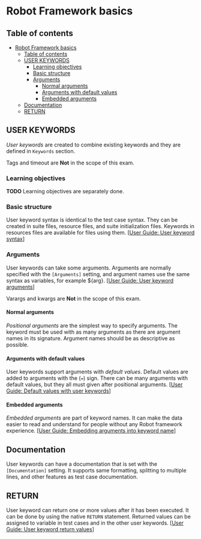 # Robot Framework basics

## Table of contents
<!-- This table of contents is created with vscode 'Markdown All in One' plugin automatically. -->
- [Robot Framework basics](#robot-framework-basics)
  - [Table of contents](#table-of-contents)
  - [USER KEYWORDS](#user-keywords)
    - [Learning objectives](#learning-objectives)
    - [Basic structure](#basic-structure)
    - [Arguments](#arguments)
      - [Normal arguments](#normal-arguments)
      - [Arguments with default values](#arguments-with-default-values)
      - [Embedded arguments](#embedded-arguments)
  - [Documentation](#documentation)
  - [RETURN](#return)

## USER KEYWORDS

_User keywords_ are created to combine existing keywords and they are defined in `Keywords` section.

Tags and timeout are **Not** in the scope of this exam.

### Learning objectives

**TODO** Learning objectives are separately done.

### Basic structure

User keyword syntax is identical to the test case syntax. 
They can be created in suite files, resource files, and suite initialization files. Keywords in resources files are available for files using them. [[User Guide: User keyword syntax][UG User keyword syntax]]

### Arguments

User keywords can take some arguments. Arguments are normally specified with the `[Arguments]` setting, and argument names use the same syntax as variables, for example ${arg}. [[User Guide: User keyword arguments][UG User keyword arguments]]

Varargs and kwargs are **Not** in the scope of this exam.

#### Normal arguments

_Positional arguments_ are the simplest way to specify arguments. The keyword must be used with as many arguments as there are argument names in its signature. Argument names should be as descriptive as possible.

#### Arguments with default values

User keywords support arguments with _default values_. Default values are added to arguments with the (`=`) sign. There can be many arguments with default values, but they all must given after positional arguments. [[User Guide: Default values with user keywords][UG Default values with user keywords]]

#### Embedded arguments

_Embedded arguments_ are part of keyword names. It can make the data easier to read and understand for people without any Robot framework experience. [[User Guide: Embedding arguments into keyword name][UG Embedding arguments into keyword name]]

## Documentation

User keywords can have a documentation that is set with the `[Documentation]` setting. It supports same formatting, splitting to multiple lines, and other features as test case documentation. 
<!-- FIXME: add link to test case documentation after sections are combined -->

## RETURN

User keyword can return one or more values after it has been executed. It can be done by using the native `RETURN` statement. Returned values can be assigned to variable in test cases and in the other user keywords. [[User Guide: User keyword return values][UG User keyword return values]]

<!-- REFERENCES -->
[UG User keyword syntax]: https://robotframework.org/robotframework/latest/RobotFrameworkUserGuide.html#basic-syntax-2  
[UG Embedding arguments into keyword name]: https://robotframework.org/robotframework/latest/RobotFrameworkUserGuide.html#embedding-arguments-into-keyword-name
[UG User keyword return values]: https://robotframework.org/robotframework/latest/RobotFrameworkUserGuide.html#user-keyword-return-values
[UG User keyword arguments]: https://robotframework.org/robotframework/latest/RobotFrameworkUserGuide.html#user-keyword-arguments
[UG Default values with user keywords]: https://robotframework.org/robotframework/latest/RobotFrameworkUserGuide.html#default-values-with-user-keywords
